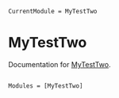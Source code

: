 ```@meta
CurrentModule = MyTestTwo
```

# MyTestTwo

Documentation for [MyTestTwo](https://github.com/my-github-user-name/MyTestTwo.jl).

```@index
```

```@autodocs
Modules = [MyTestTwo]
```
